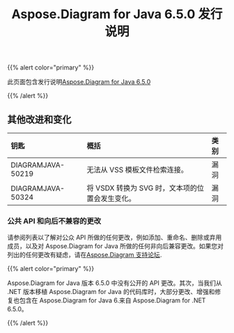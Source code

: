 ﻿---
title: Aspose.Diagram for Java 6.5.0 发行说明
type: docs
weight: 70
url: /zh/java/aspose-diagram-for-java-6-5-0-release-notes/
---
{{% alert color="primary" %}} 

此页面包含发行说明[Aspose.Diagram for Java 6.5.0](https://docs.aspose.com/diagram/java/aspose-diagram-for-java-6-5-0-release-notes/)

{{% /alert %}} 
## **其他改进和变化**

|**钥匙**|**概括**|**类别**|
|:- |:- |:- |
|DIAGRAMJAVA-50219|无法从 VSS 模板文件检索连接。|漏洞|
|DIAGRAMJAVA-50324|将 VSDX 转换为 SVG 时，文本项的位置会发生变化。|漏洞|
### **公共 API 和向后不兼容的更改**
请参阅列表以了解对公众 API 所做的任何更改，例如添加、重命名、删除或弃用成员，以及对 Aspose.Diagram for Java 所做的任何非向后兼容更改。如果您对列出的任何更改有疑虑，请在[Aspose.Diagram 支持论坛](https://forum.aspose.com/c/diagram/17).

{{% alert color="primary" %}} 

Aspose.Diagram for Java 版本 6.5.0 中没有公开的 API 更改。其次，当我们从 .NET 版本移植 Aspose.Diagram for Java 的代码库时，大部分更改、增强和修复也包含在 Aspose.Diagram for Java 6.来自 Aspose.Diagram for .NET 6.5.0。

{{% /alert %}}
